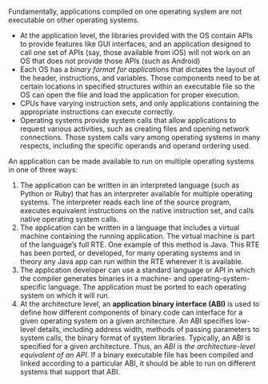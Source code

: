 Fundamentally, applications compiled on one operating system are not executable on other operating systems.

- At the application level, the libraries provided with the OS contain APIs to provide features like GUI interfaces, and an application designed to call one set of APIs (say, those available from iOS) will not work on an OS that does not provide those APIs (such as Android)
- Each OS has a *binary format for applications* that dictates the layout of the header, instructions, and variables. Those components need to be at certain locations in specified structures within an executable file so the OS can open the file and load the application for proper execution.
- CPUs have varying instruction sets, and only applications containing the appropriate instructions can execute correctly.
- Operating systems provide system calls that allow applications to request various activities, such as creating files and opening network connections. Those system calls vary among operating systems in many respects, including the specific operands and operand ordering used.

An application can be made available to run on multiple operating systems in one of three ways:
1. The application can be written in an interpreted language (such as Python or Ruby) that has an interpreter available for multiple operating systems. The interpreter reads each line of the source program, executes equivalent instructions on the native instruction set, and calls native operating system calls.
2. The application can be written in a language that includes a virtual machine containing the running application. The virtual machine is part of the language’s full RTE. One example of this method is Java. This RTE has been ported, or developed, for many operating systems and in theory any Java app can run within the RTE wherever it is available.
3. The application developer can use a standard language or API in which the compiler generates binaries in a machine- and operating-system- specific language. The application must be ported to each operating system on which it will run. 
4. At the architecture level, an **application binary interface (ABI)** is used to define how different components of binary code can interface for a given operating system on a given architecture. An ABI specifies low-level details, including address width, methods of passing parameters to system calls,  the binary format of system libraries. Typically, an ABI is specified for a given architecture. Thus, an *ABI is the architecture-level equivalent of an API*. If a binary executable file has been compiled and linked according to a particular ABI, it should be able to run on different systems that support that ABI.